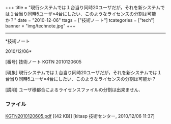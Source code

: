 ﻿+++
title = "現行システムでは１台当り同時20ユーザだが，それを新システムでは１台当り同時5ユーザ×4台にしたい．このようなライセンスの分割は可能か？"
date = "2010-12-06"
ttags = ["技術ノート"]
tcategories = ["tech"]
banner = "img/technote.jpg"
+++

-----------------------------------------------------------------------------------------------------------------------------

*技術ノート

2010/12/06*


[番号]
技術ノート KGTN 2010120605

[現象]
現行システムでは１台当り同時20ユーザだが，それを新システムでは１台当り同時5ユーザ×4台にしたい．このようなライセンスの分割は可能か？

[説明]
ユーザ様都合によるライセンスファイルの分割は出来ません．


### ファイル

 
 


[KGTN2010120605.pdf](http://techreport.kitasp.net/attachments/download/422/KGTN2010120605.pdf)
 [(42 KB)] [kitasp 技術センター, 2010/12/06
11:37]


 


 

